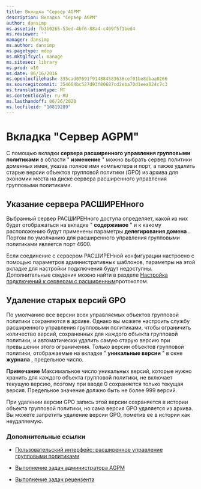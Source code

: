 ```yaml
---
title: Вкладка "Сервер AGPM"
description: Вкладка "Сервер AGPM"
author: dansimp
ms.assetid: fb3b0265-53ed-4bf6-88a4-c409f5f1bed4
ms.reviewer: ''
manager: dansimp
ms.author: dansimp
ms.pagetype: mdop
ms.mktglfcycl: manage
ms.sitesec: library
ms.prod: w10
ms.date: 06/16/2016
ms.openlocfilehash: 335cad07691f914884583636cef01be8dbaa0266
ms.sourcegitcommit: 354664bc527d93f80687cd2eba70d1eea024c7c3
ms.translationtype: MT
ms.contentlocale: ru-RU
ms.lasthandoff: 06/26/2020
ms.locfileid: "10819289"
---
```

# Вкладка "Сервер AGPM"


С помощью вкладки **сервера расширенного управления групповыми политиками** в области " **изменение** " можно выбрать сервер политики доменных имен, указав полное имя компьютера и порт, а также удалить старые версии объектов групповой политики (GPO) из архива для экономии места на диске сервера расширенного управления групповыми политиками.

## Указание сервера РАСШИРЕНного


Выбранный сервер РАСШИРЕНного доступа определяет, какой из них будет отображаться на вкладке " **содержимое** " и к какому расположению будут применены параметры **делегирования домена** . Портом по умолчанию для расширенного управления групповыми политиками является порт 4600.

Если соединение с сервером РАСШИРЕНной конфигурации настроено с помощью параметров административных шаблонов, параметры на этой вкладке для настройки подключения будут недоступны. Дополнительные сведения можно найти в разделе [Настройка подключений к серверам с расширенным](configure-agpm-server-connections-agpm30ops.md)протоколом.

## Удаление старых версий GPO


По умолчанию все версии всех управляемых объектов групповой политики сохраняются в архиве. Однако вы можете настроить службу расширенного управления групповыми политиками, чтобы ограничить количество версий, сохраненных для каждого объекта групповой политики, и автоматически удалить самую старую версию при превышении этого ограничения. Только версии объектов групповой политики, отображаемые на вкладке " **уникальные версии** " в окне **журнала** , предельное число.

**Примечание**  Максимальное число уникальных версий, которые нужно хранить для каждого объекта групповой политики, не включает текущую версию, поэтому при вводе 0 сохраняется только текущая версия. Предельное значение должно быть не более 999 версий.

При удалении версии GPO запись этой версии сохраняется в истории объекта групповой политики, но сама версия GPO удаляется из архива. Вы можете запретить удаление версии GPO, пометив ее в истории как неудаляемую.

 

### Дополнительные ссылки

-   [Пользовательский интерфейс: расширенное управление групповыми политиками](user-interface-advanced-group-policy-management-agpm30ops.md)

-   [Выполнение задач администратора AGPM](performing-agpm-administrator-tasks-agpm30ops.md)

-   [Выполнение задач рецензента](performing-reviewer-tasks-agpm30ops.md)

 

 





